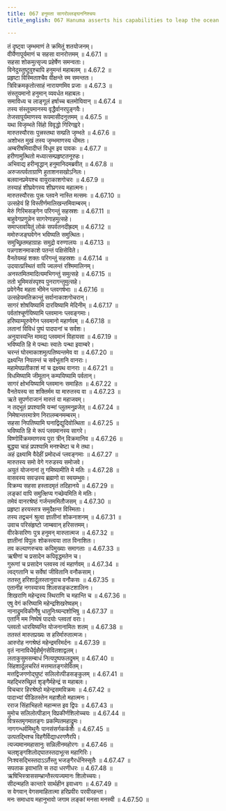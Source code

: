 ```yaml
---
title: 067 हनुमता सागरोल्लङ्घननिश्चयः
title_english: 067 Hanuma asserts his capabilities to leap the ocean

---
```

<div class="audioEmbed"  caption="श्रीराम-हरिसीताराममूर्ति-घनपाठिभ्यां वचनम्" src="https://archive.org/download/Ramayana-recitation-Sriram-harisItArAmamUrti-Ghanapaati-v2/Kanda_4/Kanda_4_KSK-067-Hanuma_asserts_his_capabilities_to_leap_the_ocean.mp3"></div>

  
तं दृष्ट्वा जृम्भमाणं ते क्रमितुं शतयोजनम्।  
वीर्येणापूर्यमाणं च सहसा वानरोत्तमम् ॥ 4.67.1 ॥   
सहसा शोकमुत्सृज्य प्रहेर्षेण समन्वताः।  
विनेदुस्तुष्टुवुश्चापि हनुमन्तं महाबलम् ॥ 4.67.2 ॥   
प्रहृष्टा विस्मिताश्चैव वीक्षन्ते स्म समन्ततः।  
त्रिविक्रमकृतोत्साहं नारायणमिव प्रजाः ॥ 4.67.3 ॥   
संस्तूयमानो हनुमान् व्यवर्धत महाबलः।  
समाविध्य च लाङ्गूलं हर्षाच्च बलमोयिवान् ॥ 4.67.4 ॥   
तस्य संस्तूयमानस्य वृद्धैर्वानरपुङ्गवैः।  
तेजसापूर्यमाणस्य रूपमासीदनुत्तमम् ॥ 4.67.5 ॥   
यथा विजृम्भते सिंहो विवृद्धो गिरिगह्वरे।  
मारुतस्यौरसः पुत्त्रस्तथा सम्प्रति जृम्भते ॥ 4.67.6 ॥   
अशोभत मुखं तस्य जृम्भमाणस्य धीमतः।  
अम्बरीषमिवादीप्तं विधूम इव पावकः ॥ 4.67.7 ॥   
हरीणामुत्थितो मध्यात्सम्प्रहृष्टतनूरुहः।  
अभिवाद्य हरीन्वृद्धान् हनुमानिदमब्रवीत् ॥ 4.67.8 ॥   
अरुजत्पर्वताग्राणि हुताशनसखोऽनिलः।  
बलवानप्रमेयश्च वायुराकाशगोचरः ॥ 4.67.9 ॥   
तस्याहं शीघ्रवेगस्य शीघ्रगस्य महात्मनः।  
मारुतस्यौरसः पुत्त्रः प्लवने नास्ति मत्समः ॥ 4.67.10 ॥   
उत्सहेयं हि विस्तीर्णमालिखन्तमिवाम्बरम्।  
मेरुं गिरिमसङ्गेन परिगन्तुं सहस्रशः ॥ 4.67.11 ॥   
बाहुवेगप्रणुन्नेन सागरेणाहमुत्सहे।  
समाप्लावयितुं लोकं सपर्वतनदीह्रदम् ॥ 4.67.12 ॥   
ममोरुजङ्घवेगेन भविष्यति समुत्थितः।  
समुच्छ्रितमहाग्राहः समुद्रो वरुणालयः ॥ 4.67.13 ॥   
पन्नगाशनमाकाशे पतन्तं पक्षिसेविते।  
वैनतेयमहं शक्तः परिगन्तुं सहस्रशः ॥ 4.67.14 ॥   
उदयात्प्रस्थितं वापि ज्वलन्तं रश्मिमालिनम्।  
अनस्तमितमादित्यमभिगन्तुं समुत्सहे ॥ 4.67.15 ॥   
ततो भूमिमसंस्पृश्य पुनरागन्तुमुत्सहे।  
प्रवेगेनैव महता भीमेन प्लवगर्षभाः ॥ 4.67.16 ॥   
उत्सहेयमतिक्रान्तुं सर्वानाकाशगोचरान्।  
सागरं शोषयिष्यामि दारयिष्यामि मेदिनीम् ॥ 4.67.17 ॥   
पर्वतांश्चूर्णयिष्यामि प्लवमानः प्लवङ्गमाः।  
हरिष्याम्यूरुवेगेन प्लवमानो महार्णवम् ॥ 4.67.18 ॥   
लतानां विविधं पुष्पं पादपानां च सर्वशः।  
अनुयास्यन्ति मामद्य प्लवमानं विहायसा ॥ 4.67.19 ॥   
भविष्यति हि मे पन्थाः स्वातेः पन्था इवाम्बरे।  
चरन्तं घोरमाकाशमुत्पतिष्यन्तमेव वा ॥ 4.67.20 ॥   
द्रक्ष्यन्ति निपतन्तं च सर्वभूतानि वानराः।  
महामेघप्रतीकाशं मां च द्रक्ष्यथ वानराः ॥ 4.67.21 ॥   
विधमिष्यामि जीमूतान् कम्पयिष्यामि पर्वतान्।  
सागरं क्षोभयिष्यामि प्लवमानः समाहितः ॥ 4.67.22 ॥   
वैनतेयस्य सा शक्तिर्मम या मारुतस्य वा ॥ 4.67.23 ॥   
ऋते सुपर्णराजानं मारुतं वा महाजवम्।  
न तद्भूतं प्रपश्यामि यन्मां प्लुतमनुव्रजेत् ॥ 4.67.24 ॥   
निमेषान्तरमात्रेण निरालम्बनमम्बरम्।  
सहसा निपतिष्यामि घनाद्विद्युदिवोत्थिता ॥ 4.67.25 ॥   
भविष्यति हि मे रूपं प्लवमानस्य सागरे।  
विष्णोर्विक्रममाणस्य पुरा त्रीन् विक्रमानिव ॥ 4.67.26 ॥   
बुद्ध्या चाहं प्रपश्यामि मनश्चेष्टा च मे तथा।  
अहं द्रक्ष्यामि वैदेहीं प्रमोदध्वं प्लवङ्गमाः ॥ 4.67.27 ॥   
मारुतस्य समो वेगे गरुडस्य समोजवे।  
अयुतं योजनानां तु गमिष्यामीति मे मतिः ॥ 4.67.28 ॥   
वासवस्य सवज्रस्य ब्रह्मणो वा स्वयम्भुवः।  
विक्रम्य सहसा हस्तादमृतं तदिहानये ॥ 4.67.29 ॥   
लङ्कां वापि समुत्क्षिप्य गच्छेयमिति मे मतिः।  
तमेवं वानरश्रेष्ठं गर्जन्तममितौजसम् ॥ 4.67.30 ॥   
प्रहृष्टा हरयस्तत्र समुदैक्षन्त विस्मिताः।  
तस्य तद्वचनं श्रुत्वा ज्ञातीनां शोकनाशनम् ॥ 4.67.31 ॥   
उवाच परिसंहृष्टो जाम्बवान् हरिसत्तमम्।  
वीरकेसरिणः पुत्र हनुमन् मारुतात्मज ॥ 4.67.32 ॥   
ज्ञातीनां विपुलः शोकस्त्वया तात विनाशितः।  
तव कल्याणरुचयः कपिमुख्याः समागताः ॥ 4.67.33 ॥   
ऋषीणां च प्रसादेन कपिवृद्धमतेन च।  
गुरूणां च प्रसादेन प्लवस्व त्वं महार्णवम् ॥ 4.67.34 ॥   
त्वद्गतानि च सर्वेषां जीवितानि वनौकसाम्।  
ततस्तु हरिशार्दूलस्तानुवाच वनौकसः ॥ 4.67.35 ॥   
एतानीह नगस्यास्य शिलासङ्कटशालिनः।  
शिखराणि महेन्द्रस्य स्थिराणि च महान्ति च ॥ 4.67.36 ॥   
एषु वेगं करिष्यामि महेन्द्रशिखरेष्वहम्।  
नानाद्रुमविकीर्णेषु धातुनिःष्यन्दशोभिषु ॥ 4.67.37 ॥   
एतानि मम निष्पेषं पादयोः प्लवतां वराः।  
प्लवतो धारयिष्यन्ति योजनानामितः शतम् ॥ 4.67.38 ॥   
ततस्तं मारुतप्रख्यः स हरिर्मारुतात्मजः।  
आरुरोह नगश्रेष्ठं महेन्द्रमरिमर्दनः ॥ 4.67.39 ॥   
वृतं नानाविधैर्वृक्षैर्मृगसेवितशाद्वलम्।  
लताकुसुमसम्बाधं नित्यपुष्पफलद्रुमम् ॥ 4.67.40 ॥   
सिंहशार्दूलचरितं मत्तमातङ्गसेवितम्।  
मत्तद्विजगणोद्घुष्टं सलिलोत्पीडसङ्कुलम् ॥ 4.67.41 ॥   
महद्भिरुच्छ्रितं शृङ्गैर्महेन्द्रं स महाबलः।  
विचचार हिरश्रेष्ठो महेन्द्रसमविक्रमः ॥ 4.67.42 ॥   
पादाभ्यां पीडितस्तेन महाशैलो महात्मनः।  
रराज सिंहाभिहतो महान्मत्त इव द्विपः ॥ 4.67.43 ॥   
मुमोच सलिलोत्पीडान् विप्रकीर्णशिलोच्चयः ॥ 4.67.44 ॥   
वित्रस्तमृगमातङ्गः प्रकम्पितमहाद्रुमः।  
नागगन्धर्वमिथुनैः पानसंसर्गकर्कशैः ॥ 4.67.45 ॥   
उत्पतद्भिश्च विहगैर्विद्याधरगणैरपि।  
त्यज्यमानमहासानुः सन्निलीनमहोरगः ॥ 4.67.46 ॥   
चलशृङ्गशिलोद्घातस्तदाभूत्स महागिरिः।  
निःश्वसद्भिस्तदाऽऽर्तैस्तु भजङ्गैरर्धनिस्सृतैः ॥ 4.67.47 ॥   
सपताक इवाभाति स तदा धरणीधरः ॥ 4.67.48 ॥   
ऋषिभिस्त्राससम्भ्रान्तैस्त्यज्यमानः शिलोच्चयः।  
सीदन्महति कान्तारे सार्थहीन इवाध्वगः ॥ 4.67.49 ॥   
स वेगवान् वेगसमाहितात्मा हरिप्रवीरः परवीरहन्ता।  
मनः समाधाय महानुभावो जगाम लङ्कां मनसा मनस्वी ॥ 4.67.50 ॥   